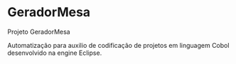 # GeradorMesa

Projeto GeradorMesa

Automatização para auxilio de codificação de projetos em linguagem Cobol desenvolvido na engine Eclipse.
